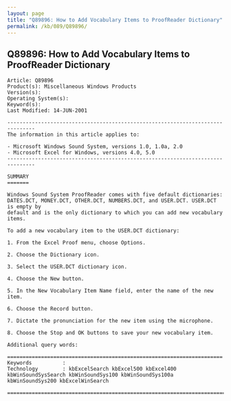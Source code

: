 ```yaml
---
layout: page
title: "Q89896: How to Add Vocabulary Items to ProofReader Dictionary"
permalink: /kb/089/Q89896/
---
```


## Q89896: How to Add Vocabulary Items to ProofReader Dictionary

	Article: Q89896
	Product(s): Miscellaneous Windows Products
	Version(s): 
	Operating System(s): 
	Keyword(s): 
	Last Modified: 14-JUN-2001
	
	-------------------------------------------------------------------------------
	The information in this article applies to:
	
	- Microsoft Windows Sound System, versions 1.0, 1.0a, 2.0 
	- Microsoft Excel for Windows, versions 4.0, 5.0 
	-------------------------------------------------------------------------------
	
	SUMMARY
	=======
	
	Windows Sound System ProofReader comes with five default dictionaries:
	DATES.DCT, MONEY.DCT, OTHER.DCT, NUMBERS.DCT, and USER.DCT. USER.DCT is empty by
	default and is the only dictionary to which you can add new vocabulary items.
	
	To add a new vocabulary item to the USER.DCT dictionary:
	
	1. From the Excel Proof menu, choose Options.
	
	2. Choose the Dictionary icon.
	
	3. Select the USER.DCT dictionary icon.
	
	4. Choose the New button.
	
	5. In the New Vocabulary Item Name field, enter the name of the new item.
	
	6. Choose the Record button.
	
	7. Dictate the pronunciation for the new item using the microphone.
	
	8. Choose the Stop and OK buttons to save your new vocabulary item.
	
	Additional query words:
	
	======================================================================
	Keywords          :  
	Technology        : kbExcelSearch kbExcel500 kbExcel400 kbWinSoundSysSearch kbWinSoundSys100 kbWinSoundSys100a kbWinSoundSys200 kbExcelWinSearch
	
	=============================================================================
	
